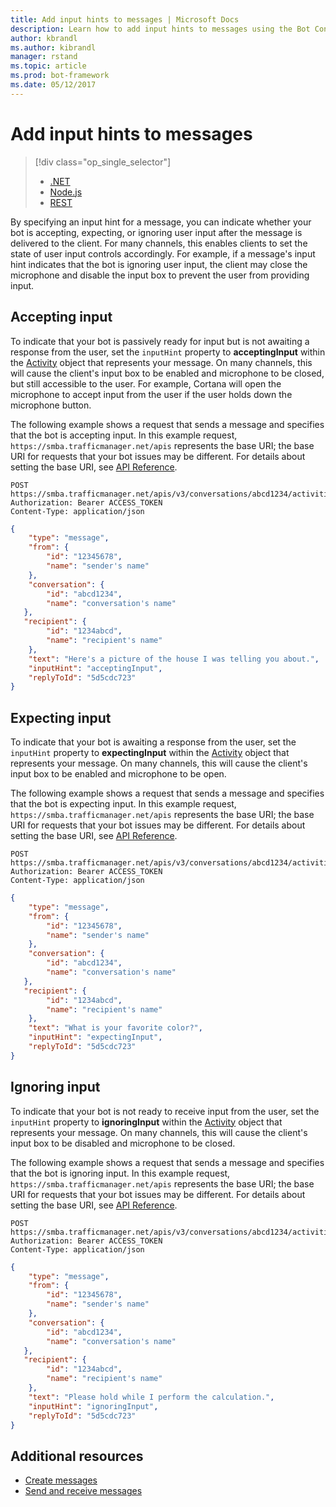 ```yaml
---
title: Add input hints to messages | Microsoft Docs
description: Learn how to add input hints to messages using the Bot Connector service.
author: kbrandl
ms.author: kibrandl
manager: rstand
ms.topic: article
ms.prod: bot-framework
ms.date: 05/12/2017
---
```


# Add input hints to messages
> [!div class="op_single_selector"]
> - [.NET](../dotnet/bot-builder-dotnet-add-input-hints.md)
> - [Node.js](../nodejs/bot-builder-nodejs-send-input-hints.md)
> - [REST](../rest-api/bot-framework-rest-connector-add-input-hints.md)

By specifying an input hint for a message, you can indicate whether your bot is accepting, expecting, or ignoring user input after the message is delivered to the client. For many channels, this enables clients to set the state of user input controls accordingly. For example, if a message's input hint indicates that the bot is ignoring user input, the client may close the microphone and disable the input box to prevent the user from providing input.

## Accepting input

To indicate that your bot is passively ready for input but is not awaiting a response from the user, set the `inputHint` property to **acceptingInput** within the [Activity][Activity] object that represents your message. On many channels, this will cause the client's input box to be enabled and microphone to be closed, but still accessible to the user. For example, Cortana will open the microphone to accept input from the user if the user holds down the microphone button. 

The following example shows a request that sends a message and specifies that the bot is accepting input. In this example request, `https://smba.trafficmanager.net/apis` represents the base URI; the base URI for requests that your bot issues may be different. For details about setting the base URI, see [API Reference](bot-framework-rest-connector-api-reference.md#base-uri).

```http
POST https://smba.trafficmanager.net/apis/v3/conversations/abcd1234/activities/5d5cdc723
Authorization: Bearer ACCESS_TOKEN
Content-Type: application/json
```

```json
{
    "type": "message",
    "from": {
        "id": "12345678",
        "name": "sender's name"
    },
    "conversation": {
        "id": "abcd1234",
        "name": "conversation's name"
   },
   "recipient": {
        "id": "1234abcd",
        "name": "recipient's name"
    },
    "text": "Here's a picture of the house I was telling you about.",
    "inputHint": "acceptingInput",
    "replyToId": "5d5cdc723"
}
```

## Expecting input

To indicate that your bot is awaiting a response from the user, set the `inputHint` property to **expectingInput** within the [Activity][Activity] object that represents your message. On many channels, this will cause the client's input box to be enabled and microphone to be open. 

The following example shows a request that sends a message and specifies that the bot is expecting input. In this example request, `https://smba.trafficmanager.net/apis` represents the base URI; the base URI for requests that your bot issues may be different. For details about setting the base URI, see [API Reference](bot-framework-rest-connector-api-reference.md#base-uri).

```http
POST https://smba.trafficmanager.net/apis/v3/conversations/abcd1234/activities/5d5cdc723
Authorization: Bearer ACCESS_TOKEN
Content-Type: application/json
```

```json
{
    "type": "message",
    "from": {
        "id": "12345678",
        "name": "sender's name"
    },
    "conversation": {
        "id": "abcd1234",
        "name": "conversation's name"
   },
   "recipient": {
        "id": "1234abcd",
        "name": "recipient's name"
    },
    "text": "What is your favorite color?",
    "inputHint": "expectingInput",
    "replyToId": "5d5cdc723"
}
```

## Ignoring input
 
To indicate that your bot is not ready to receive input from the user, set the `inputHint` property to **ignoringInput** within the [Activity][Activity] object that represents your message. On many channels, this will cause the client's input box to be disabled and microphone to be closed. 

The following example shows a request that sends a message and specifies that the bot is ignoring input. In this example request, `https://smba.trafficmanager.net/apis` represents the base URI; the base URI for requests that your bot issues may be different. For details about setting the base URI, see [API Reference](bot-framework-rest-connector-api-reference.md#base-uri).

```http
POST https://smba.trafficmanager.net/apis/v3/conversations/abcd1234/activities/5d5cdc723
Authorization: Bearer ACCESS_TOKEN
Content-Type: application/json
```

```json
{
    "type": "message",
    "from": {
        "id": "12345678",
        "name": "sender's name"
    },
    "conversation": {
        "id": "abcd1234",
        "name": "conversation's name"
   },
   "recipient": {
        "id": "1234abcd",
        "name": "recipient's name"
    },
    "text": "Please hold while I perform the calculation.",
    "inputHint": "ignoringInput",
    "replyToId": "5d5cdc723"
}
```

## Additional resources

- [Create messages](bot-framework-rest-connector-create-messages.md)
- [Send and receive messages](bot-framework-rest-connector-send-and-receive-messages.md)

[Activity]: bot-framework-rest-connector-api-reference.md#activity-object